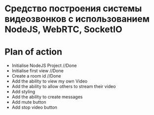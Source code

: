 # Средство построения системы видеозвонков с использованием NodeJS, WebRTC, SocketIO

# Plan of action

- Initialise NodeJS Project //Done
- Initialise first view //Done
- Create a room id //Done
- Add the ability to view my own Video
- Add the ability to allow others to stream their video
- Add styling
- Add the ability to create messages
- Add mute button
- Add stop video button